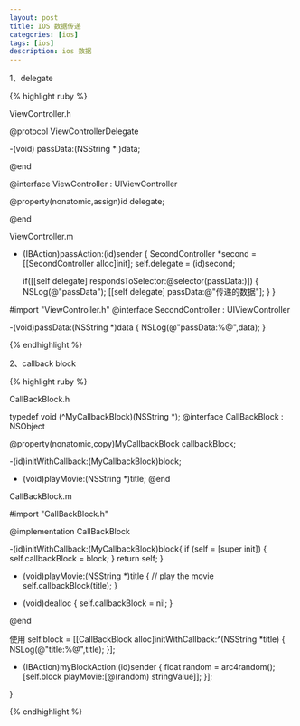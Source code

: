 ```yaml
---
layout: post
title: IOS 数据传递
categories: [ios]
tags: [ios]
description: ios 数据
---
```


1、delegate

{% highlight ruby %}

ViewController.h

@protocol ViewControllerDelegate <NSObject>


-(void) passData:(NSString * )data;

@end


@interface ViewController : UIViewController

@property(nonatomic,assign)id<ViewControllerDelegate> delegate;

@end


ViewController.m

- (IBAction)passAction:(id)sender {
    SecondController *second = [[SecondController alloc]init];
    self.delegate = (id)second;
    
    if([[self delegate] respondsToSelector:@selector(passData:)])
    {
        NSLog(@"passData");
        [[self delegate] passData:@"传递的数据"];
    }
}


#import "ViewController.h"
@interface SecondController : UIViewController<ViewControllerDelegate>


-(void)passData:(NSString *)data
{
    NSLog(@"passData:%@",data);
}

{% endhighlight %}


2、callback block

{% highlight ruby %}

CallBackBlock.h

typedef void (^MyCallbackBlock)(NSString *);
@interface CallBackBlock : NSObject

@property(nonatomic,copy)MyCallbackBlock callbackBlock;

-(id)initWithCallback:(MyCallbackBlock)block;
- (void)playMovie:(NSString *)title;
@end


CallBackBlock.m

#import "CallBackBlock.h"

@implementation CallBackBlock


-(id)initWithCallback:(MyCallbackBlock)block{
    if (self = [super init]) {
        self.callbackBlock = block;
    }
    return self;
}

- (void)playMovie:(NSString *)title {
    // play the movie
    self.callbackBlock(title);
}

- (void)dealloc {
    self.callbackBlock  = nil;
}

@end

使用
 self.block = [[CallBackBlock alloc]initWithCallback:^(NSString *title) {
        NSLog(@"title:%@",title);
 }];

 - (IBAction)myBlockAction:(id)sender {
    float random = arc4random();
    [self.block playMovie:[@(random) stringValue]];
    }];
 
}


{% endhighlight %}







